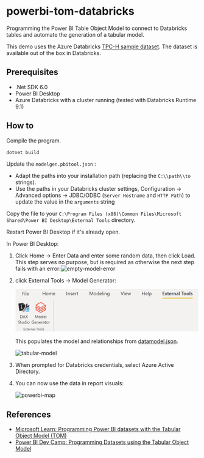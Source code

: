 # powerbi-tom-databricks
Programming the Power BI Table Object Model to connect to Databricks tables and automate the generation of a tabular model.

This demo uses the Azure Databricks [TPC-H sample dataset](https://learn.microsoft.com/en-us/azure/databricks/dbfs/databricks-datasets). The dataset is available out of the box in Databricks.

## Prerequisites

- .Net SDK 6.0
- Power BI Desktop
- Azure Databricks with a cluster running (tested with Databricks Runtime 9.1)

## How to

Compile the program.

```
dotnet build
```

Update the  `modelgen.pbitool.json` :

- Adapt the paths into your installation path (replacing the `C:\\path\\to` strings).
- Use the paths in your Databricks cluster settings, Configuration -> Advanced options -> JDBC/ODBC (`Server Hostname` and `HTTP Path`) to update the value in the `arguments` string

Copy the file to your `C:\Program Files (x86)\Common Files\Microsoft Shared\Power BI Desktop\External Tools` directory.

Restart Power BI Desktop if it's already open.

In Power BI Desktop:

1. Click Home -> Enter Data and enter some random data, then click Load. This step serves no purpose, but is required as otherwise the next step fails with an error:![empty-model-error](/Users/algattik/GitHub/powerbi-tom-databricks/docs/empty-model-error.png)

2. click External Tools -> Model Generator:

   ![Power BI Toolbar](docs/powerbi-toolbar.png)

   This populates the model and relationships from [datamodel.json](datamodel.json).

   ![tabular-model](/Users/algattik/GitHub/powerbi-tom-databricks/docs/tabular-model.png)

3. When prompted for Databricks credentials, select Azure Active Directory.

4. You can now use the data in report visuals:

   ![powerbi-map](/Users/algattik/GitHub/powerbi-tom-databricks/docs/powerbi-map.png)

## References

- [Microsoft Learn: Programming Power BI datasets with the Tabular Object Model (TOM)](https://learn.microsoft.com/analysis-services/tom/tom-pbi-datasets)
- [Power BI Dev Camp: Programming Datasets using the Tabular Object Model](https://powerbidevcamp.powerappsportals.com/sessions/session04/)
